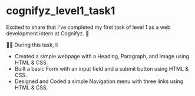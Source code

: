 # cognifyz_level1_task1

Excited to share that I've completed my first task of level 1 as a web development intern at Cognifyz. 🚀

👨‍💻 During this task, I: 
- Created a simple webpage with a Heading, Paragraph, and Image using HTML & CSS.
- Built a basic Form with an input field and a submit button using HTML & CSS.
- Designed and Coded a simple Navigation menu with three links using HTML & CSS.
